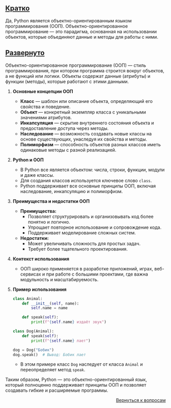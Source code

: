 ## <u>Кратко</u>

Да, Python является объектно-ориентированным языком программирования (ООП). Объектно-ориентированное программирование —
это парадигма, основанная на использовании объектов, которые объединяют данные и методы для работы с ними.

## <u>Развернуто</u>

Объектно-ориентированное программирование (ООП) — стиль программирования, при котором программа строится вокруг
объектов, а не функций или логики. Объекты содержат данные (атрибуты) и функции (методы), которые работают с этими
данными.

1. **Основные концепции ООП**
    - **Класс** — шаблон или описание объекта, определяющий его свойства и поведение.
    - **Объект** — конкретный экземпляр класса с уникальными значениями атрибутов.
    - **Инкапсуляция** — скрытие внутреннего состояния объекта и предоставление доступа через методы.
    - **Наследование** — возможность создавать новые классы на основе существующих, унаследуя их свойства и методы.
    - **Полиморфизм** — способность объектов разных классов иметь одинаковые методы с разной реализацией.

2. **Python и ООП**
    - В Python все является объектом: числа, строки, функции, модули и даже классы.
    - Для создания классов используется ключевое слово `class`.
    - Python поддерживает все основные принципы ООП, включая наследование, инкапсуляцию и полиморфизм.

3. **Преимущества и недостатки ООП**
    - **Преимущества:**
        - Позволяет структурировать и организовывать код более понятно и логично.
        - Упрощает повторное использование и сопровождение кода.
        - Поддерживает моделирование сложных систем.
    - **Недостатки:**
        - Может увеличивать сложность для простых задач.
        - Требует более тщательного проектирования.

4. **Контекст использования**
    - ООП широко применяется в разработке приложений, играх, веб-сервисах и при работе с большими проектами, где важна
      модульность и масштабируемость.

5. **Пример использования**
    ```python
    class Animal:
        def __init__(self, name):
            self.name = name

        def speak(self):
            print(f"{self.name} издаёт звук")

    class Dog(Animal):
        def speak(self):
            print(f"{self.name} лает")

    dog = Dog("Бобик")
    dog.speak()  # Вывод: Бобик лает
    ```
    - В этом примере класс `Dog` наследует от класса `Animal` и переопределяет метод `speak`.

Таким образом, Python — это объектно-ориентированный язык, который полноценно поддерживает принципы ООП и позволяет
создавать гибкие и расширяемые программы.

<div align="right">

[Вернуться к вопросам](../Вопросы.md)

</div>

